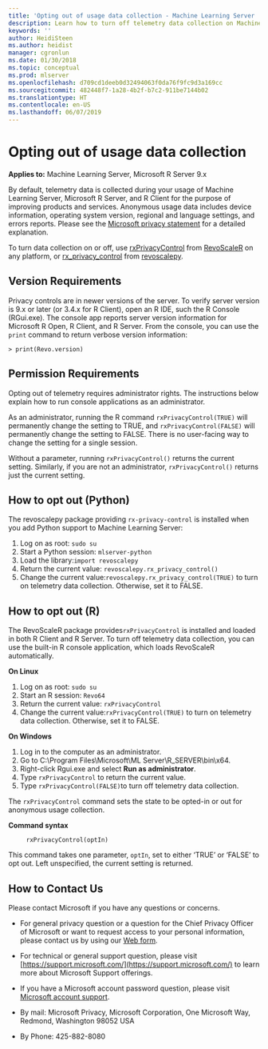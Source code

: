 ```yaml
---
title: 'Opting out of usage data collection - Machine Learning Server '
description: Learn how to turn off telemetry data collection on Machine Learning Server, Microsoft R Server and R Client using the rxPrivacyControl function in RevoScaleR or rx-privacy-control function in revoscalepy.
keywords: ''
author: HeidiSteen
ms.author: heidist
manager: cgronlun
ms.date: 01/30/2018
ms.topic: conceptual
ms.prod: mlserver
ms.openlocfilehash: d709cd1deeb0d32494063f0da76f9fc9d3a169cc
ms.sourcegitcommit: 482448f7-1a28-4b2f-b7c2-911be7144b02
ms.translationtype: HT
ms.contentlocale: en-US
ms.lasthandoff: 06/07/2019
---
```

# <a name="opting-out-of-usage-data-collection"></a>Opting out of usage data collection

**Applies to:** Machine Learning Server, Microsoft R Server 9.x

By default, telemetry data is collected during your usage of Machine Learning Server, Microsoft R Server, and R Client for the purpose of improving products and services. Anonymous usage data includes device information, operating system version, regional and language settings, and errors reports. Please see the [Microsoft privacy statement](https://privacy.microsoft.com/privacystatement) for a detailed explanation.

To turn data collection on or off, use [rxPrivacyControl](r-reference/revoscaler/rxprivacycontrol.md) from [RevoScaleR](r-reference/revoscaler/revoscaler.md) on any platform, or [rx_privacy_control](python-reference/revoscalepy/rx-privacy-control.md) from [revoscalepy](python-reference/revoscalepy/revoscalepy-package.md).

## <a name="version-requirements"></a>Version Requirements

Privacy controls are in newer versions of the server. To verify server version is 9.x or later (or 3.4.x for R Client), open an R IDE, such the R Console (RGui.exe). The console app reports server version information for Microsoft R Open, R Client, and R Server. From the console, you can use the `print` command to return verbose version information:

    > print(Revo.version)

## <a name="permission-requirements"></a>Permission Requirements

Opting out of telemetry requires administrator rights. The instructions below explain how to run console applications as an administrator.

As an administrator, running the R command `rxPrivacyControl(TRUE)` will permanently change the setting to TRUE, and `rxPrivacyControl(FALSE)` will permanently change the setting to FALSE. There is no user-facing way to change the setting for a single session.

Without a parameter, running `rxPrivacyControl()` returns the current setting. Similarly, if you are not an administrator, `rxPrivacyControl()` returns just the current setting.

## <a name="how-to-opt-out-python"></a>How to opt out (Python)

The revoscalepy package providing `rx-privacy-control` is installed when you add Python support to Machine Learning Server:

1. Log on as root: `sudo su`
2. Start a Python session: `mlserver-python`
3. Load the library:`import revoscalepy`
4. Return the current value: `revoscalepy.rx_privacy_control()` 
5. Change the current value:`revoscalepy.rx_privacy_control(TRUE)` to turn on telemetry data collection. Otherwise, set it to FALSE.

## <a name="how-to-opt-out-r"></a>How to opt out (R)

The RevoScaleR package provides`rxPrivacyControl` is installed and loaded in both R Client and R Server. To turn off telemetry data collection, you can use the built-in R console application, which loads RevoScaleR automatically.

**On Linux**

1. Log on as root: `sudo su`
2. Start an R session: `Revo64`
3. Return the current value: `rxPrivacyControl` 
4. Change the current value:`rxPrivacyControl(TRUE)` to turn on telemetry data collection. Otherwise, set it to FALSE.


**On Windows**

1. Log in to the computer as an administrator.
2. Go to C:\Program Files\Microsoft\ML Server\R_SERVER\bin\x64.
3. Right-click Rgui.exe and select **Run as administrator**.
4. Type `rxPrivacyControl` to return the current value.
5. Type `rxPrivacyControl(FALSE)`to turn off telemetry data collection.

The  `rxPrivacyControl` command sets the state to be opted-in or out for anonymous usage collection.

**Command syntax**
~~~~
     rxPrivacyControl(optIn)
~~~~

This command takes one parameter, `optIn`, set to either ‘TRUE’ or ‘FALSE’ to opt out. Left unspecified, the current setting is returned.

## <a name="how-to-contact-us"></a>How to Contact Us

Please contact Microsoft if you have any questions or concerns.

+ For general privacy question or a question for the Chief Privacy Officer of Microsoft or want to request access to your personal information, please contact us by using our [Web form](https://go.microsoft.com/fwlink/?LinkId=321116).

+ For technical or general support question, please visit [https://support.microsoft.com/](https://support.microsoft.com/) to learn more about Microsoft Support offerings.

+ If you have a Microsoft account password question, please visit [Microsoft account support](https://go.microsoft.com/FWLink/p/?LinkID=320207).

+ By mail: Microsoft Privacy, Microsoft Corporation, One Microsoft Way, Redmond, Washington 98052 USA

+ By Phone: 425-882-8080
